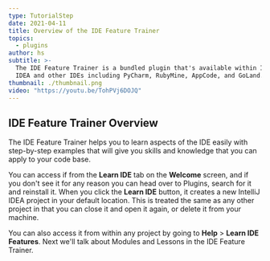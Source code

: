 ```yaml
---
type: TutorialStep
date: 2021-04-11
title: Overview of the IDE Feature Trainer
topics:
  - plugins
author: hs
subtitle: >-
  The IDE Feature Trainer is a bundled plugin that's available within IntelliJ
  IDEA and other IDEs including PyCharm, RubyMine, AppCode, and GoLand.
thumbnail: ./thumbnail.png
video: "https://youtu.be/TohPVj6DOJQ"
---
```


## IDE Feature Trainer Overview

The IDE Feature Trainer helps you to learn aspects of the IDE easily with step-by-step examples that will give you skills and knowledge that you can apply to your code base.

You can access if from the **Learn IDE** tab on the **Welcome** screen, and if you don't see it for any reason you can head over to Plugins, search for it and reinstall it. When you click the **Learn IDE** button, it creates a new IntelliJ IDEA project in your default location. This is treated the same as any other project in that you can close it and open it again, or delete it from your machine.

You can also access it from within any project by going to **Help** > **Learn IDE Features**. Next we'll talk about Modules and Lessons in the IDE Feature Trainer.
